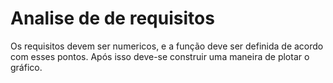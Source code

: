 # Analise de de requisitos

Os requisitos devem ser numericos, e a função deve ser definida de acordo com esses pontos. Após isso deve-se construir uma maneira de plotar o gráfico.